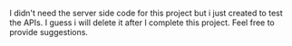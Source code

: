 I didn't need the server side code for this project but i just created to test the APIs. I guess i will delete it after I complete this project.
Feel free to provide suggestions.
